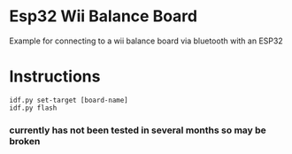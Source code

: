 # Esp32 Wii Balance Board

Example for connecting to a wii balance board via bluetooth with an ESP32

# Instructions

```
idf.py set-target [board-name]
idf.py flash 
```

### currently has not been tested in several months so may be broken

